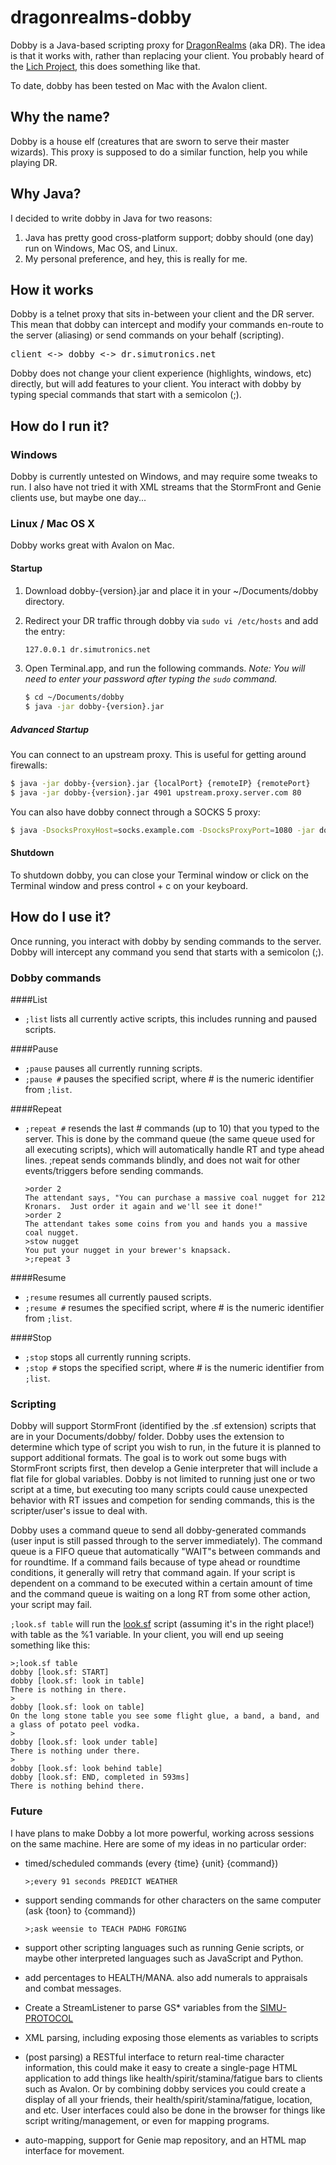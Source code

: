 # dragonrealms-dobby

Dobby is a Java-based scripting proxy for [DragonRealms](https://www.play.net/dr/) (aka DR). The idea is that it works with, rather than replacing your client. You probably heard of the [Lich Project](https://lichproject.org), this does something like that.

To date, dobby has been tested on Mac with the Avalon client.

## Why the name?

Dobby is a house elf (creatures that are sworn to serve their master wizards). This proxy is supposed to do a similar function, help you while playing DR.

## Why Java?

I decided to write dobby in Java for two reasons:

1. Java has pretty good cross-platform support; dobby should (one day) run on Windows, Mac OS, and Linux.
2. My personal preference, and hey, this is really for me.

## How it works

Dobby is a telnet proxy that sits in-between your client and the DR server. This mean that dobby can intercept and modify your commands en-route to the server (aliasing) or send commands on your behalf (scripting).

<pre>
client <-> dobby <-> dr.simutronics.net
</pre>

Dobby does not change your client experience (highlights, windows, etc) directly, but will add features to your client. You interact with dobby by typing special commands that start with a semicolon (;).

## How do I run it?

### Windows

Dobby is currently untested on Windows, and may require some tweaks to run. I also have not tried it with XML streams that the StormFront and Genie clients use, but maybe one day...

### Linux / Mac OS X

Dobby works great with Avalon on Mac.

#### Startup

1. Download dobby-{version}.jar and place it in your ~/Documents/dobby directory.
2. Redirect your DR traffic through dobby via `sudo vi /etc/hosts` and add the entry:

	```bash
	127.0.0.1 dr.simutronics.net
	```

3. Open Terminal.app, and run the following commands. _Note: You will need to enter your password after typing the `sudo` command._

	```bash
	$ cd ~/Documents/dobby
	$ java -jar dobby-{version}.jar
	```

##### Advanced Startup

You can connect to an upstream proxy. This is useful for getting around firewalls:
```bash
$ java -jar dobby-{version}.jar {localPort} {remoteIP} {remotePort}
$ java -jar dobby-{version}.jar 4901 upstream.proxy.server.com 80
```

You can also have dobby connect through a SOCKS 5 proxy:
```bash
$ java -DsocksProxyHost=socks.example.com -DsocksProxyPort=1080 -jar dobby-{version}.jar
```

#### Shutdown

To shutdown dobby, you can close your Terminal window or click on the Terminal window and press control + c on your keyboard.

## How do I use it?

Once running, you interact with dobby by sending commands to the server. Dobby will intercept any command you send that starts with a semicolon (;).

### Dobby commands

####List
* `;list` lists all currently active scripts, this includes running and paused scripts.

####Pause
* `;pause` pauses all currently running scripts.
* `;pause #` pauses the specified script, where # is the numeric identifier from `;list`.

####Repeat
* `;repeat #` resends the last # commands (up to 10) that you typed to the server. This is done by the command queue (the same queue used for all executing scripts), which will automatically handle RT and type ahead lines. ;repeat sends commands blindly, and does not wait for other events/triggers before sending commands.

    ```
    >order 2
    The attendant says, "You can purchase a massive coal nugget for 212 Kronars.  Just order it again and we'll see it done!"
    >order 2
    The attendant takes some coins from you and hands you a massive coal nugget.
    >stow nugget
    You put your nugget in your brewer's knapsack.
    >;repeat 3
    ```

####Resume
* `;resume` resumes all currently paused scripts.
* `;resume #` resumes the specified script, where # is the numeric identifier from `;list`.

####Stop
* `;stop` stops all currently running scripts.
* `;stop #` stops the specified script, where # is the numeric identifier from `;list`.

### Scripting

Dobby will support StormFront (identified by the .sf extension) scripts that are in your Documents/dobby/ folder. Dobby uses the extension to determine which type of script you wish to run, in the future it is planned to support additional formats. The goal is to work out some bugs with StormFront scripts first, then develop a Genie interpreter that will include a flat file for global variables. Dobby is not limited to running just one or two script at a time, but executing too many scripts could cause unexpected behavior with RT issues and competion for sending commands, this is the scripter/user's issue to deal with.

Dobby uses a command queue to send all dobby-generated commands (user input is still passed through to the server immediately). The command queue is a FIFO queue that automatically "WAIT"s between commands and for roundtime. If a command fails because of type ahead or roundtime conditions, it generally will retry that command again. If your script is dependent on a command to be executed within a certain amount of time and the command queue is waiting on a long RT from some other action, your script may fail.

`;look.sf table` will run the [look.sf](https://github.com/ry4npw/dragonrealms-dobby/blob/master/src/test/resources/look.sf) script (assuming it's in the right place!) with table as the %1 variable. In your client, you will end up seeing something like this:

```
>;look.sf table
dobby [look.sf: START]
dobby [look.sf: look in table]
There is nothing in there.
>
dobby [look.sf: look on table]
On the long stone table you see some flight glue, a band, a band, and a glass of potato peel vodka.
>
dobby [look.sf: look under table]
There is nothing under there.
>
dobby [look.sf: look behind table]
dobby [look.sf: END, completed in 593ms]
There is nothing behind there.
```

### Future

I have plans to make Dobby a lot more powerful, working across sessions on the same machine. Here are some of my ideas in no particular order:

* timed/scheduled commands (every {time} {unit} {command})

    ```
    >;every 91 seconds PREDICT WEATHER
    ```

* support sending commands for other characters on the same computer (ask {toon} to {command})

    ```
    >;ask weensie to TEACH PADHG FORGING
    ```

* support other scripting languages such as running Genie scripts, or maybe other interpreted languages such as JavaScript and Python.

* add percentages to HEALTH/MANA. also add numerals to appraisals and combat messages.

* Create a StreamListener to parse GS* variables from the [SIMU-PROTOCOL](https://github.com/sproctor/warlock-gtk/blob/master/docs/SIMU-PROTOCOL)

* XML parsing, including exposing those elements as variables to scripts

* (post parsing) a RESTful interface to return real-time character information, this could make it easy to create a single-page HTML application to add things like health/spirit/stamina/fatigue bars to clients such as Avalon. Or by combining dobby services you could create a display of all your friends, their health/spirit/stamina/fatigue, location, and etc. User interfaces could also be done in the browser for things like script writing/management, or even for mapping programs.

* auto-mapping, support for Genie map repository, and an HTML map interface for movement.
